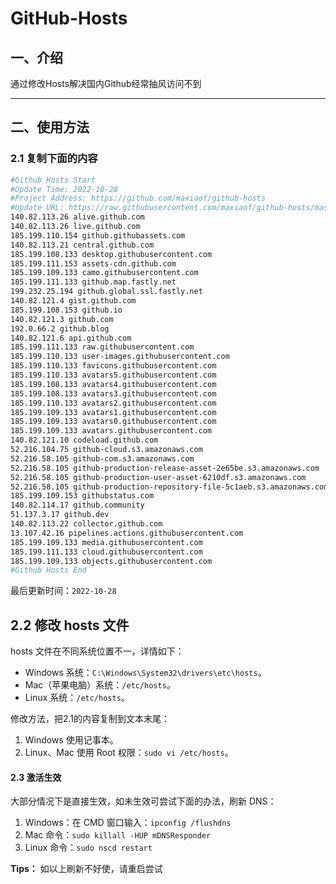 # GitHub-Hosts

## 一、介绍
通过修改Hosts解决国内Github经常抽风访问不到

---

## 二、使用方法

### 2.1 复制下面的内容
```bash
#Github Hosts Start
#Update Time: 2022-10-28
#Project Address: https://github.com/maxiaof/github-hosts
#Update URL: https://raw.githubusercontent.com/maxiaof/github-hosts/master/hosts
140.82.113.26 alive.github.com
140.82.113.26 live.github.com
185.199.110.154 github.githubassets.com
140.82.113.21 central.github.com
185.199.108.133 desktop.githubusercontent.com
185.199.111.153 assets-cdn.github.com
185.199.109.133 camo.githubusercontent.com
185.199.111.133 github.map.fastly.net
199.232.25.194 github.global.ssl.fastly.net
140.82.121.4 gist.github.com
185.199.108.153 github.io
140.82.121.3 github.com
192.0.66.2 github.blog
140.82.121.6 api.github.com
185.199.111.133 raw.githubusercontent.com
185.199.110.133 user-images.githubusercontent.com
185.199.110.133 favicons.githubusercontent.com
185.199.110.133 avatars5.githubusercontent.com
185.199.108.133 avatars4.githubusercontent.com
185.199.108.133 avatars3.githubusercontent.com
185.199.110.133 avatars2.githubusercontent.com
185.199.109.133 avatars1.githubusercontent.com
185.199.109.133 avatars0.githubusercontent.com
185.199.109.133 avatars.githubusercontent.com
140.82.121.10 codeload.github.com
52.216.104.75 github-cloud.s3.amazonaws.com
52.216.58.105 github-com.s3.amazonaws.com
52.216.58.105 github-production-release-asset-2e65be.s3.amazonaws.com
52.216.58.105 github-production-user-asset-6210df.s3.amazonaws.com
52.216.58.105 github-production-repository-file-5c1aeb.s3.amazonaws.com
185.199.109.153 githubstatus.com
140.82.114.17 github.community
51.137.3.17 github.dev
140.82.113.22 collector.github.com
13.107.42.16 pipelines.actions.githubusercontent.com
185.199.109.133 media.githubusercontent.com
185.199.111.133 cloud.githubusercontent.com
185.199.109.133 objects.githubusercontent.com
#Github Hosts End

```
最后更新时间：`2022-10-28`

## 2.2 修改 hosts 文件
hosts 文件在不同系统位置不一，详情如下：
- Windows 系统：`C:\Windows\System32\drivers\etc\hosts`。
- Mac（苹果电脑）系统：`/etc/hosts`。
- Linux 系统：`/etc/hosts`。

修改方法，把2.1的内容复制到文本末尾：

1. Windows 使用记事本。
2. Linux、Mac 使用 Root 权限：`sudo vi /etc/hosts`。

#### 2.3 激活生效
大部分情况下是直接生效，如未生效可尝试下面的办法，刷新 DNS：

1. Windows：在 CMD 窗口输入：`ipconfig /flushdns`
2. Mac 命令：`sudo killall -HUP mDNSResponder`
3. Linux 命令：`sudo nscd restart`

**Tips：** 如以上刷新不好使，请重启尝试
